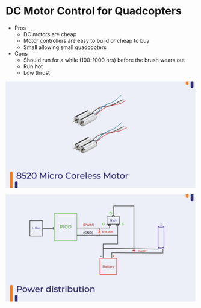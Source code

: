 # DC Motor Control for Quadcopters

- Pros
    - DC motors are cheap
    - Motor controllers are easy to build or cheap to buy
    - Small allowing small quadcopters
- Cons
    - Should run for a while (100-1000 hrs) before the brush wears out
    - Run hot
    - Low thrust

![](./720-dc-motors.png)

![](./Power-distribution-section.png)